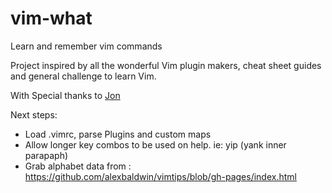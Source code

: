 # vim-what
Learn and remember vim commands

Project inspired by all the wonderful Vim plugin makers, cheat sheet guides and general challenge to learn Vim.

With Special thanks to [Jon](http://www.viemu.com/a_vi_vim_graphical_cheat_sheet_tutorial.html)

Next steps:
* Load .vimrc, parse Plugins and custom maps
* Allow longer key combos to be used on help. ie: yip (yank inner parapaph)
* Grab alphabet data from : https://github.com/alexbaldwin/vimtips/blob/gh-pages/index.html

